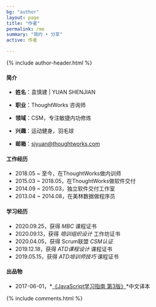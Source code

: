 ```yaml
---
bg: "author"
layout: page
title: "作者"
permalink: /me
summary: "简约 • 分享"
active: 作者

---
```


{% include author-header.html %}

#### 简介

- **姓名**：袁慎建 \| YUAN SHENJIAN

- **职业**：ThoughtWorks 咨询师

- **领域**：CSM，专注敏捷内功修炼

- **兴趣**：运动健身，羽毛球

- **邮箱**：sjyuan@thoughtworks.com


#### 工作经历

- 2018.05 ~ 至今，在ThoughtWorks做内训师
- 2015.03 ~ 2018.05，在ThoughtWorks做软件交付
- 2014.09 ~ 2015.03，独立软件交付工作室
- 2013.04 ~ 2014.08，在美林数据做程序员

#### 学习经历

- 2020.09.25，获得 *MBC* 课程证书
- 2020.09.13，获得 *培训组织设计* 工作坊证书
- 2020.04.05，获得 Scrum联盟 *CSM认证*
- 2019.12.18，获得 *ATD课程设计* 课程证书
- 2019.05.15，获得 *ATD培训师技巧* 课程证书

#### 出品物

- 2017-06-01，*[《JavaScript学习指南 第3版》](https://item.jd.com/12123997.html)*中文译本


{% include comments.html %}
